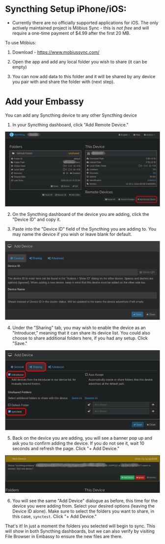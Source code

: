 # Syncthing Setup iPhone/iOS:

- Currently there are no officially supported applications for iOS. The only actively maintained project is Möbius Sync - this is *not free* and will require a one-time payment of $4.99 after the first 20 MB.

To use Möbius:

1. Download - https://www.mobiussync.com/

2. Open the app and add any local folder you wish to share (it can be empty)

3. You can now add data to this folder and it will be shared by any device you pair with and share the folder with (next step).

# Add your Embassy

You can add any Syncthing device to any other Syncthing device

1. In your Syncthing dashboard, click "Add Remote Device."

![Add Device](/docs/assets/lin-syncthing4.png)

2. On the Syncthing dashboard of the device you are adding, click the "Device ID" and copy it.

3. Paste into the "Device ID" field of the Syncthing you are adding to.  You may name the device if you wish or leave blank for default.

![Device Options](/docs/assets/lin-syncthing5.png)

4. Under the "Sharing" tab, you may wish to enable the device as an "Introducer," meaning that it can share its device list.  You could also choose to share additional folders here, if you had any setup.  Click "Save."

![Sharing](/docs/assets/lin-syncthing6.png)

5. Back on the device you are adding, you will see a banner pop up and ask you to confirm adding the device.  If you do not see it, wait 10 seconds and refresh the page.  Click "+ Add Device."

![Connect](/docs/assets/lin-syncthing7.png)

6. You will see the same "Add Device" dialogue as before, this time for the device you were adding from.  Select your desired options (leaving the Device ID alone).  Make sure to select the folders you want to share, in this case, `synctest`. Click "+ Add Device."

That's it!  In just a moment the folders you selected will begin to sync.  This will show in both Syncthing dashboards, but we can also verify by visiting File Browser in Embassy to ensure the new files are there.
